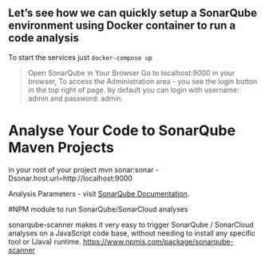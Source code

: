 ## Let’s see how we can quickly setup a SonarQube environment using Docker container to run a code analysis

To start the services just `docker-compose up`


> Open SonarQube in Your Browser
Go to localhost:9000 in your browser, To access the Administration area - you see the login button in the top right of page. by default you can login with username: admin and password: admin.



# Analyse Your Code to SonarQube Maven Projects
in your root of your project
mvn sonar:sonar -Dsonar.host.url=http://localhost:9000


Analysis Parameters - visit [SonarQube Documentation](https://docs.sonarqube.org/latest/analysis/analysis-parameters/).


#NPM module to run SonarQube/SonarCloud analyses

sonarqube-scanner makes it very easy to trigger SonarQube / SonarCloud analyses on a JavaScript code base, without needing to install any specific tool or (Java) runtime. https://www.npmjs.com/package/sonarqube-scanner